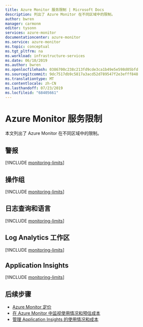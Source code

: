 ```yaml
---
title: Azure Monitor 服务限制 | Microsoft Docs
description: 列出了 Azure Monitor 在不同区域中的限制。
author: bwren
manager: carmonm
editor: tysonn
services: azure-monitor
documentationcenter: azure-monitor
ms.service: azure-monitor
ms.topic: conceptual
ms.tgt_pltfrm: na
ms.workload: infrastructure-services
ms.date: 06/10/2019
ms.author: bwren
ms.openlocfilehash: 0386700c238c213fd9cde3ca1b49e5e598d05bfd
ms.sourcegitcommit: 9dc7517db9c5817a3acd52d789547f2e3efff848
ms.translationtype: MT
ms.contentlocale: zh-CN
ms.lasthandoff: 07/23/2019
ms.locfileid: "68405661"
---
```

# <a name="azure-monitor-service-limits"></a>Azure Monitor 服务限制

本文列出了 Azure Monitor 在不同区域中的限制。

## <a name="alerts"></a>警报

[!INCLUDE [monitoring-limits](../../includes/azure-monitor-limits-alerts.md)]

## <a name="action-groups"></a>操作组

[!INCLUDE [monitoring-limits](../../includes/azure-monitor-limits-action-groups.md)]

## <a name="log-queries-and-language"></a>日志查询和语言

[!INCLUDE [monitoring-limits](../../includes/azure-monitor-limits-log-queries.md)]

## <a name="log-analytics-workspaces"></a>Log Analytics 工作区

[!INCLUDE [monitoring-limits](../../includes/azure-monitor-limits-workspaces.md)]

## <a name="application-insights"></a>Application Insights

[!INCLUDE [monitoring-limits](../../includes/azure-monitor-limits-app-insights.md)]

## <a name="next-steps"></a>后续步骤

- [Azure Monitor 定价](https://azure.microsoft.com/pricing/details/monitor/)
- [在 Azure Monitor 中监视使用情况和预估成本](platform/usage-estimated-costs.md)
- [管理 Application Insights 的使用情况和成本](app/pricing.md)